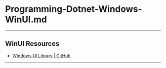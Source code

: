# Programming-Dotnet-Windows-WinUI.md

---

## WinUI Resources

- [Windows UI Library | GitHub](https://github.com/Microsoft/microsoft-ui-xaml)

---
